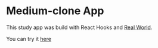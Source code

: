 # Medium-clone App

This study app was build with React Hooks and [Real World](https://github.com/gothinkster/realworld).

You can try it [here](http://longing-boats.surge.sh/)
